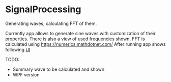 # SignalProcessing
Generating waves, calculating FFT of them.

Currently app allows to generate sine waves with customization of their properties.
There is also a view of used frequencies shown, FFT is calculated using https://numerics.mathdotnet.com/
After running app shows following [UI](Screenshots/WavesGen.png)

TODO:
- Summary wave to be calculated and shown
- WPF version

